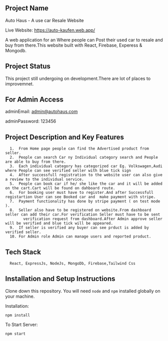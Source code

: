 ## Project Name

Auto Haus - A use car Resale Website

Live Website: https://auto-kaufen.web.app/

A web application for an Where people can Post their used car to resale and buy from there.This website built with React, Firebase, Experess & Mongodb.

## Project Status

This project still undergoing on development.There are lot of places to improvemnet.

## For Admin Access

adminEmail: admin@autohaus.com

adminPassword: 123456

## Project Description and Key Features

      1.  From Home page people can find the Advertised product from seller.
      2.  People can search Car ny Individual category search and People are able to buy from there.
      3.  Each individual category has categorized car Eg. Volkswagen,Audi where People can see verified seller with blue tick sign
      4.  After successfull registration to the website user can also give a review to the individual service.
      5.  People can book car if he/ she like the car and it will be added on the cart.Cart will be found on dahboard route.
      6.  For booking user must have to register.And after Successfull registartion User can see Booked car and  make payment with stripe.
      7.  Payment functionality has done by stripe payment ( on test mode ).
      8.  Seller also have to be registered on website.From dashboard seller can add their car.For verification Seller must have to be sent
            verification request from dashboard.After Admin approve seller will be verified and blue tick will be appeared.
      9.  If seller is verified any buyer can see prduct is added by verified seller.
      10. For Admin role Admin can manage users and reported product.

## Tech Stack

      React, ExpressJs, NodeJs, MongoDb, Firebase,Tailwind Css

## Installation and Setup Instructions

Clone down this repository. You will need `node` and `npm` installed globally on your machine.

Installation:

`npm install`

To Start Server:

`npm start`

